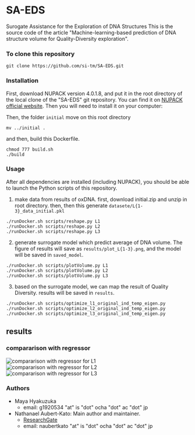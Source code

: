# SA-EDS
Surogate Assistance for the Exploration of DNA Structures
This is the source code of the article "Machine-learning-based prediction of DNA structure volume for Quality-Diversity exploration".

### To clone this repository
```
git clone https://github.com/si-tm/SA-EDS.git
```
### Installation
First, download NUPACK version 4.0.1.8, and put it in the root directory of the local clone of the "SA-EDS" git repository. You can find it on [NUPACK official website](https://www.nupack.org/). Then you will need to install it on your computer:
<!-- ```
tar xvf nupack-4.0.1.8.tar.gz
cd nupack-4.0.1.8
``` -->
Then, the folder `initial` move on this root directory
```
mv ../initial .
```
and then, build this Dockerfile.
<!-- ```
cd oxDNA
mkdir build && cd build
cmake .. && make -j 20
cmake .. && make -j4
``` -->
```
chmod 777 build.sh
./build
```

### Usage

After all dependencies are installed (including NUPACK), you should be able to launch the Python scripts of this repository.
1. make data from results of oxDNA. 
first, download initial.zip and unzip in root directory.
then, 
then this generate `datasete/L{1-3}_data_initial.pkl`
```
./runDocker.sh scripts/reshape.py L1
./runDocker.sh scripts/reshape.py L2
./runDocker.sh scripts/reshape.py L3
```

2. generate surrogate model which predict average of DNA volume.
The figure of results will save as `results/plot_L{1-3}.png`, and the model will be saved in `saved_model`.
```
./runDocker.sh scripts/plotVolume.py L1
./runDocker.sh scripts/plotVolume.py L2
./runDocker.sh scripts/plotVolume.py L3
```

3. based on the surrogate model, we can map the result of Quality Diversity.
results will be saved in `results`.
```
./runDocker.sh scripts/optimize_l1_original_ind_temp_eigen.py 
./runDocker.sh scripts/optimize_l2_original_ind_temp_eigen.py 
./runDocker.sh scripts/optimize_l3_original_ind_temp_eigen.py 
```

## results
### compararison with regressor
![compararison with regressor for L1](fig/regressor_scores_L1.png)  
![compararison with regressor for L2](fig/regressor_scores_L2.png)  
![compararison with regressor for L3](fig/regressor_scores_L3.png)  


### Authors
- Maya Hyakuzuka
    - email: g1920534 "at" is "dot" ocha "dot" ac "dot" jp
- Nathanael Aubert-Kato: Main author and maintainer.
    - [ResearchGate](https://www.researchgate.net/profile/Nathanael-Aubert-Kato)
    - email: naubertkato "at" is "dot" ocha "dot" ac "dot" jp

